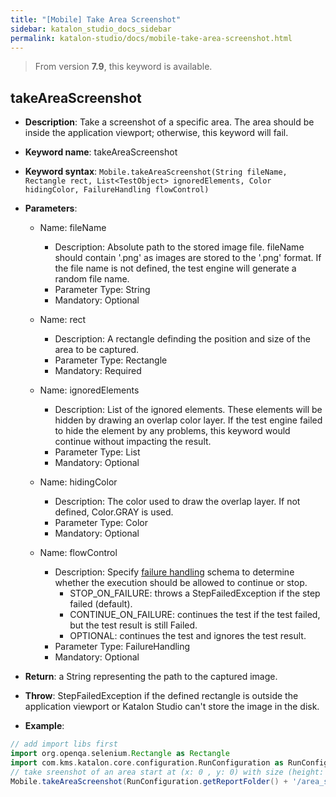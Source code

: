 ```yaml
---
title: "[Mobile] Take Area Screenshot"
sidebar: katalon_studio_docs_sidebar
permalink: katalon-studio/docs/mobile-take-area-screenshot.html
---
```


> From version **7.9**, this keyword is available.
  
## takeAreaScreenshot  

*  **Description**: Take a screenshot of a specific area. The area should be inside the application viewport; otherwise, this keyword will fail.
*  **Keyword name**: takeAreaScreenshot
*  **Keyword syntax**: `Mobile.takeAreaScreenshot(String fileName, Rectangle rect, List<TestObject> ignoredElements, Color hidingColor, FailureHandling flowControl)`
*  **Parameters**:

   * Name: fileName 
     * Description: Absolute path to the stored image file. fileName should contain '.png' as images are stored to the '.png' format. If the file name is not defined, the test engine will generate a random file name.
     * Parameter Type: String
     * Mandatory: Optional
     
   * Name: rect
     * Description: A rectangle definding the position and size of the area to be captured.
     * Parameter Type: Rectangle
     * Mandatory: Required

   * Name: ignoredElements 
     * Description: List of the ignored elements. These elements will be hidden by drawing an overlap color layer. If the test engine failed to hide the element by any problems, this keyword would continue without impacting the result.
     * Parameter Type: List<TestObject>
     * Mandatory: Optional
     
   * Name: hidingColor 
     * Description: The color used to draw the overlap layer. If not defined, Color.GRAY is used.
     * Parameter Type: Color
     * Mandatory: Optional

   * Name: flowControl
     * Description: Specify [failure handling](/x/qAAM) schema to determine whether the execution should be allowed to continue or stop.
        * STOP_ON_FAILURE: throws a StepFailedException if the step failed (default).
        * CONTINUE_ON_FAILURE: continues the test if the test failed, but the test result is still Failed.
        * OPTIONAL: continues the test and ignores the test result.
     * Parameter Type: FailureHandling
     * Mandatory: Optional

* **Return**: a String representing the path to the captured image.
* **Throw**: StepFailedException if the defined rectangle is outside the application viewport or Katalon Studio can't store the image in the disk.

* **Example**:

``` groovy
// add import libs first
import org.openqa.selenium.Rectangle as Rectangle
import com.kms.katalon.core.configuration.RunConfiguration as RunConfiguration
// take sreenshot of an area start at (x: 0 , y: 0) with size (height: 1500, width: 1000) and store to report folder
Mobile.takeAreaScreenshot(RunConfiguration.getReportFolder() + '/area_screenshot.png', new Rectangle(0, 0, 1500, 1000), [findTestObject('hide_element_1'), findTestObject('hide_element_2')], Color.BLUE)
```
